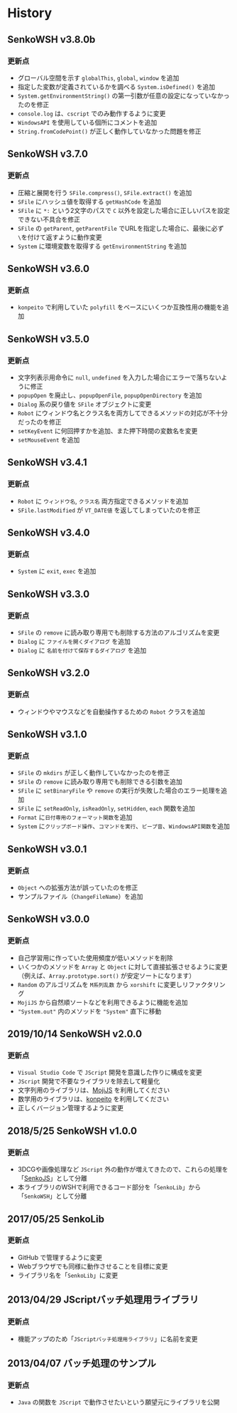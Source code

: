 # History

## SenkoWSH v3.8.0b
### 更新点
- グローバル空間を示す `globalThis`, `global`, `window` を追加
- 指定した変数が定義されているかを調べる `System.isDefined()` を追加
- `System.getEnvironmentString()` の第一引数が任意の設定になっていなかったのを修正
- `console.log` は、`cscript` でのみ動作するように変更
- `WindowsAPI` を使用している個所にコメントを追加
- `String.fromCodePoint()` が正しく動作していなかった問題を修正

## SenkoWSH v3.7.0
### 更新点
- 圧縮と展開を行う `SFile.compress()`, `SFile.extract()` を追加
- `SFile` にハッシュ値を取得する `getHashCode` を追加
- `SFile` に `*:` という2文字のパスで `C` 以外を設定した場合に正しいパスを設定できない不具合を修正
- `SFile` の `getParent`, `getParentFile` でURLを指定した場合に、最後に必ず`\`を付けて返すように動作変更
- `System` に環境変数を取得する `getEnvironmentString` を追加

## SenkoWSH v3.6.0
### 更新点
- `konpeito` で利用していた `polyfill` をベースにいくつか互換性用の機能を追加

## SenkoWSH v3.5.0
### 更新点
- 文字列表示用命令に `null`, `undefined` を入力した場合にエラーで落ちないように修正
- `popupOpen` を廃止し、`popupOpenFile`, `popupOpenDirectory` を追加
- `Dialog` 系の戻り値を `SFile` オブジェクトに変更
- `Robot` にウィンドウ名とクラス名を両方してできるメソッドの対応が不十分だったのを修正
- `setKeyEvent` に何回押すかを追加、また押下時間の変数名を変更
- `setMouseEvent` を追加

## SenkoWSH v3.4.1
### 更新点
- `Robot` に `ウィンドウ名`, `クラス名` 両方指定できるメソッドを追加
- `SFile.lastModified` が `VT_DATE値` を返してしまっていたのを修正

## SenkoWSH v3.4.0
### 更新点
- `System` に `exit`, `exec` を追加

## SenkoWSH v3.3.0
### 更新点
- `SFile` の `remove` に読み取り専用でも削除する方法のアルゴリズムを変更
- `Dialog` に `ファイルを開くダイアログ` を追加
- `Dialog` に `名前を付けて保存するダイアログ` を追加

## SenkoWSH v3.2.0
### 更新点
- ウィンドウやマウスなどを自動操作するための `Robot` クラスを追加

## SenkoWSH v3.1.0
### 更新点
- `SFile` の `mkdirs` が正しく動作していなかったのを修正
- `SFile` の `remove` に読み取り専用でも削除できる引数を追加
- `SFile` に `setBinaryFile` や `remove` の実行が失敗した場合のエラー処理を追加
- `SFile` に `setReadOnly`, `isReadOnly`, `setHidden`, `each` 関数を追加
- `Format` に`日付専用のフォーマット関数`を追加
- `System` に`クリップボード操作`、`コマンドを実行`、`ビープ音`、`WindowsAPI関数`を追加

## SenkoWSH v3.0.1
### 更新点
- `Object` への拡張方法が誤っていたのを修正
- サンプルファイル（`ChangeFileName`）を追加

## SenkoWSH v3.0.0
### 更新点
- 自己学習用に作っていた使用頻度が低いメソッドを削除
- いくつかのメソッドを `Array` と `Object` に対して直接拡張させるように変更（例えば、`Array.prototype.sort()` が安定ソートになります）
- `Random` のアルゴリズムを `M系列乱数` から `xorshift` に変更しリファクタリング
- `MojiJS` から自然順ソートなどを利用できるように機能を追加
- `"System.out"` 内のメソッドを `"System"` 直下に移動

## 2019/10/14 SenkoWSH v2.0.0
### 更新点
- `Visual Studio Code` で `JScript` 開発を意識した作りに構成を変更
- `JScript` 開発で不要なライブラリを除去して軽量化
- 文字列用のライブラリは、[MojiJS](https://github.com/natade-jp/MojiJS) を利用してください
- 数学用のライブラリは、[konpeito](https://github.com/natade-jp/konpeito) を利用してください
- 正しくバージョン管理するように変更

## 2018/5/25 SenkoWSH v1.0.0
### 更新点
- 3DCGや画像処理など `JScript` 外の動作が増えてきたので、これらの処理を「[SenkoJS](https://github.com/natade-jp/SenkoJS)」として分離
- 本ライブラリのWSHで利用できるコード部分を「`SenkoLib`」から「`SenkoWSH`」として分離

## 2017/05/25 SenkoLib
### 更新点
- GitHub で管理するように変更
- Webブラウザでも同様に動作させることを目標に変更
- ライブラリ名を「`SenkoLib`」に変更

## 2013/04/29 JScriptバッチ処理用ライブラリ
### 更新点
- 機能アップのため「`JScriptバッチ処理用ライブラリ`」に名前を変更

## 2013/04/07 バッチ処理のサンプル
### 更新点
- `Java` の関数を `JScript` で動作させたいという願望元にライブラリを公開